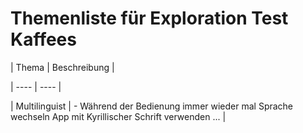 ﻿# Themenliste für Exploration Test Kaffees



| Thema | Beschreibung |

| ----  | ---- |

| Multilinguist | - Während der Bedienung immer wieder mal Sprache wechseln
   App mit Kyrillischer Schrift verwenden
    ... |